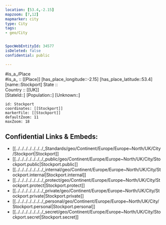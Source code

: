 ```yaml
---
location: [53.4,-2.15] 
mapzoom: [7,12] 
mapmarker: city 
type: City
tags:
- geo/City


SpocWebEntityId: 34577
isDeleted: false
confidential: public

---
```

#is_a_/Place  
#is_a_ :: [[Place]] 
[has_place_longitude::-2.15] 
[has_place_latitude::53.4] 
[name::Stockport] 
State ::  
Country :: [[UK]]  
[StateId::] 
[Population::] 
[Unknown::] 


```leaflet
id: Stockport
coordinates: [[Stockport]] 
markerFile: [[Stockport]] 
defaultZoom: 11 
maxZoom: 18
```


## Confidential Links & Embeds: 
- [[../../../../../../../_Standards/geo/Continent/Europe/Europe~North/UK/City/Stockport|Stockport]] 
- [[../../../../../../../_public/geo/Continent/Europe/Europe~North/UK/City/Stockport.public|Stockport.public]] 
- [[../../../../../../../_internal/geo/Continent/Europe/Europe~North/UK/City/Stockport.internal|Stockport.internal]] 
- [[../../../../../../../_protect/geo/Continent/Europe/Europe~North/UK/City/Stockport.protect|Stockport.protect]] 
- [[../../../../../../../_private/geo/Continent/Europe/Europe~North/UK/City/Stockport.private|Stockport.private]] 
- [[../../../../../../../_personal/geo/Continent/Europe/Europe~North/UK/City/Stockport.personal|Stockport.personal]] 
- [[../../../../../../../_secret/geo/Continent/Europe/Europe~North/UK/City/Stockport.secret|Stockport.secret]] 
